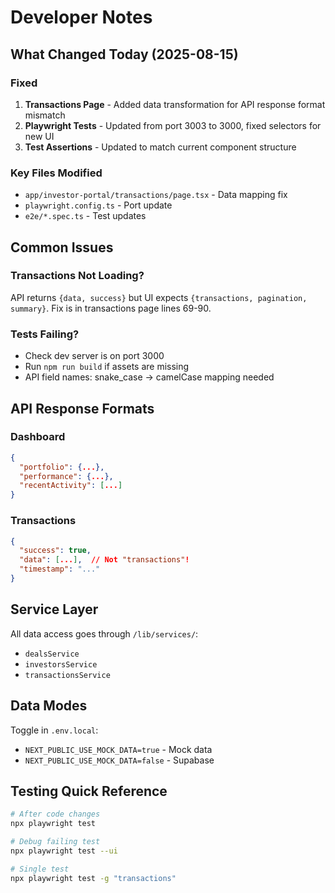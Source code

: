 # Developer Notes

## What Changed Today (2025-08-15)

### Fixed
1. **Transactions Page** - Added data transformation for API response format mismatch
2. **Playwright Tests** - Updated from port 3003 to 3000, fixed selectors for new UI
3. **Test Assertions** - Updated to match current component structure

### Key Files Modified
- `app/investor-portal/transactions/page.tsx` - Data mapping fix
- `playwright.config.ts` - Port update
- `e2e/*.spec.ts` - Test updates

## Common Issues

### Transactions Not Loading?
API returns `{data, success}` but UI expects `{transactions, pagination, summary}`.
Fix is in transactions page lines 69-90.

### Tests Failing?
- Check dev server is on port 3000
- Run `npm run build` if assets are missing
- API field names: snake_case → camelCase mapping needed

## API Response Formats

### Dashboard
```json
{
  "portfolio": {...},
  "performance": {...},
  "recentActivity": [...]
}
```

### Transactions  
```json
{
  "success": true,
  "data": [...],  // Not "transactions"!
  "timestamp": "..."
}
```

## Service Layer
All data access goes through `/lib/services/`:
- `dealsService`
- `investorsService`
- `transactionsService`

## Data Modes
Toggle in `.env.local`:
- `NEXT_PUBLIC_USE_MOCK_DATA=true` - Mock data
- `NEXT_PUBLIC_USE_MOCK_DATA=false` - Supabase

## Testing Quick Reference
```bash
# After code changes
npx playwright test

# Debug failing test
npx playwright test --ui

# Single test
npx playwright test -g "transactions"
```